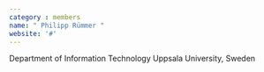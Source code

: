 ```yaml
---
category : members
name: " Philipp Rümmer " 
website: '#'
---
```

Department of Information Technology
Uppsala University, Sweden

